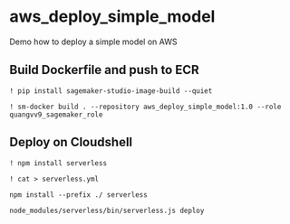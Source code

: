 # aws_deploy_simple_model
Demo how to deploy a simple model on AWS

## Build Dockerfile and push to ECR
`! pip install sagemaker-studio-image-build --quiet`

`! sm-docker build . --repository aws_deploy_simple_model:1.0 --role quangvv9_sagemaker_role`

## Deploy on Cloudshell
`! npm install serverless`

`! cat > serverless.yml`

`npm install --prefix ./ serverless`

`node_modules/serverless/bin/serverless.js deploy`